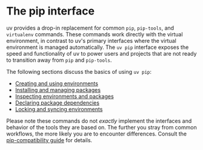 # The pip interface

uv provides a drop-in replacement for common `pip`, `pip-tools`, and `virtualenv` commands. These
commands work directly with the virtual environment, in contrast to uv's primary interfaces where
the virtual environment is managed automatically. The `uv pip` interface exposes the speed and
functionality of uv to power users and projects that are not ready to transition away from `pip` and
`pip-tools`.

The following sections discuss the basics of using `uv pip`:

-   [Creating and using environments](./environments.md)
-   [Installing and managing packages](./packages.md)
-   [Inspecting environments and packages](./inspection.md)
-   [Declaring package dependencies](./dependencies.md)
-   [Locking and syncing environments](./compile.md)

Please note these commands do not _exactly_ implement the interfaces and behavior of the tools they
are based on. The further you stray from common workflows, the more likely you are to encounter
differences. Consult the [pip-compatibility guide](./compatibility.md) for details.
